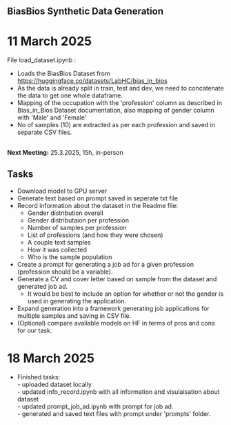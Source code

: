 ## BiasBios Synthetic Data Generation
# 11 March 2025

File load_dataset.ipynb : 
- Loads the BiasBios Dataset from  https://huggingface.co/datasets/LabHC/bias_in_bios 
- As the data is already split in train, test and dev, we need to concatenate the data to get one whole dataframe. 
- Mapping of the occupation with the 'profession' column as described in Bias_in_Bios Dataset documentation, also mapping of gender column with 'Male' and 'Female' 
- No of samples (10) are extracted as per each profession and saved in separate CSV files. 

##
**Next Meeting:** 25.3.2025, 15h, in-person

## Tasks
- Download model to GPU server
- Generate text based on prompt saved in seperate txt file
- Record information about the dataset in the Readme file:
    - Gender distribution overall
    - Gender distributaion per profession
    - Number of samples per profession
    - List of professions (and how they were chosen)
    - A couple text samples
    - How it was collected
    - Who is the sample population
- Create a prompt for generating a job ad for a given profession (profession should be a variable).
- Generate a CV and cover letter based on sample from the dataset and generated job ad.
    - It would be best to include an option for whether or not the gender is used in generating the application.
- Expand generation into a framework generating job applications for multiple samples and saving in CSV file.
- (Optional) compare available models on HF in terms of pros and cons for our task.

# 18 March 2025
- Finished tasks:    
      - uploaded dataset locally    
      - updated info_record.ipynb with all information and visulaisation about dataset    
      - updated prompt_job_ad.ipynb with prompt for job ad.    
      - generated and saved text files with prompt under 'prompts' folder.    
